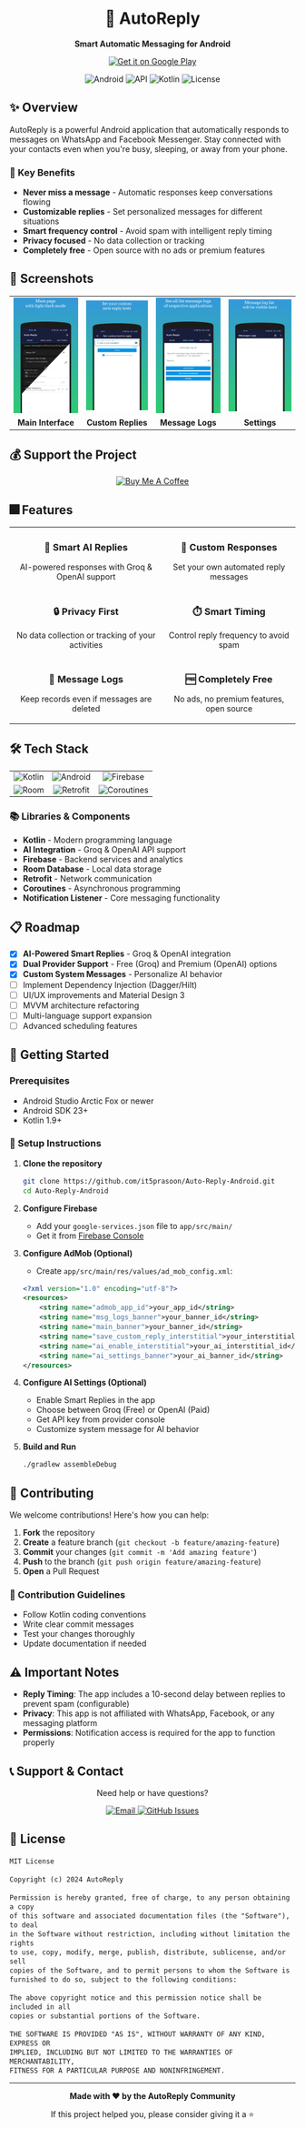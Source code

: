 <div align="center">
  <h1>🤖 AutoReply</h1>
  <p><strong>Smart Automatic Messaging for Android</strong></p>
  
  <p>
    <a href="https://play.google.com/store/apps/details?id=com.matrix.autoreply">
      <img alt="Get it on Google Play" src="https://play.google.com/intl/en_us/badges/static/images/badges/en_badge_web_generic.png" height="80">
    </a>
  </p>
  
  <p>
    <img alt="Android" src="https://img.shields.io/badge/Platform-Android-green.svg">
    <img alt="API" src="https://img.shields.io/badge/API-23%2B-brightgreen.svg">
    <img alt="Kotlin" src="https://img.shields.io/badge/Language-Kotlin-blue.svg">
    <img alt="License" src="https://img.shields.io/badge/License-MIT-yellow.svg">
  </p>
</div>

## ✨ Overview

AutoReply is a powerful Android application that automatically responds to messages on WhatsApp and Facebook Messenger. Stay connected with your contacts even when you're busy, sleeping, or away from your phone.

### 🎯 Key Benefits
- **Never miss a message** - Automatic responses keep conversations flowing
- **Customizable replies** - Set personalized messages for different situations  
- **Smart frequency control** - Avoid spam with intelligent reply timing
- **Privacy focused** - No data collection or tracking
- **Completely free** - Open source with no ads or premium features

## 📱 Screenshots

<div align="center">
  <table>
    <tr>
      <td><img src="screenshots/screenshots/screenshot_1.png" width="200"/></td>
      <td><img src="screenshots/screenshots/screenshot_2.png" width="200"/></td>
      <td><img src="screenshots/screenshots/screenshot_3.png" width="200"/></td>
      <td><img src="screenshots/screenshots/screenshot_4.png" width="200"/></td>
    </tr>
    <tr>
      <td align="center"><strong>Main Interface</strong></td>
      <td align="center"><strong>Custom Replies</strong></td>
      <td align="center"><strong>Message Logs</strong></td>
      <td align="center"><strong>Settings</strong></td>
    </tr>
  </table>
</div>

## 💰 Support the Project

<div align="center">
  <a href="https://buymeacoffee.com/prasoonk187">
    <img src="https://img.shields.io/badge/Buy%20Me%20a%20Coffee-ffdd00?style=for-the-badge&logo=buy-me-a-coffee&logoColor=black" alt="Buy Me A Coffee">
  </a>
</div>



## 🎆 Features

<div align="center">
  <table>
    <tr>
      <td align="center">
        <h3>🤖 Smart AI Replies</h3>
        <p>AI-powered responses with Groq & OpenAI support</p>
      </td>
      <td align="center">
        <h3>💬 Custom Responses</h3>
        <p>Set your own automated reply messages</p>
      </td>
    </tr>
    <tr>
      <td align="center">
        <h3>🔒 Privacy First</h3>
        <p>No data collection or tracking of your activities</p>
      </td>
      <td align="center">
        <h3>⏱️ Smart Timing</h3>
        <p>Control reply frequency to avoid spam</p>
      </td>
    </tr>
    <tr>
      <td align="center">
        <h3>📁 Message Logs</h3>
        <p>Keep records even if messages are deleted</p>
      </td>
      <td align="center">
        <h3>🆓 Completely Free</h3>
        <p>No ads, no premium features, open source</p>
      </td>
    </tr>
  </table>
</div>

## 🛠️ Tech Stack

<div align="center">
  <table>
    <tr>
      <td align="center">
        <img src="https://img.shields.io/badge/Kotlin-0095D5?style=for-the-badge&logo=kotlin&logoColor=white" alt="Kotlin">
      </td>
      <td align="center">
        <img src="https://img.shields.io/badge/Android-3DDC84?style=for-the-badge&logo=android&logoColor=white" alt="Android">
      </td>
      <td align="center">
        <img src="https://img.shields.io/badge/Firebase-FFCA28?style=for-the-badge&logo=firebase&logoColor=black" alt="Firebase">
      </td>
    </tr>
    <tr>
      <td align="center">
        <img src="https://img.shields.io/badge/Room-4285F4?style=for-the-badge&logo=android&logoColor=white" alt="Room">
      </td>
      <td align="center">
        <img src="https://img.shields.io/badge/Retrofit-48B983?style=for-the-badge&logo=square&logoColor=white" alt="Retrofit">
      </td>
      <td align="center">
        <img src="https://img.shields.io/badge/Coroutines-7F52FF?style=for-the-badge&logo=kotlin&logoColor=white" alt="Coroutines">
      </td>
    </tr>
  </table>
</div>

### 📚 Libraries & Components
- **Kotlin** - Modern programming language
- **AI Integration** - Groq & OpenAI API support
- **Firebase** - Backend services and analytics
- **Room Database** - Local data storage
- **Retrofit** - Network communication
- **Coroutines** - Asynchronous programming
- **Notification Listener** - Core messaging functionality

## 📋 Roadmap

- [x] **AI-Powered Smart Replies** - Groq & OpenAI integration
- [x] **Dual Provider Support** - Free (Groq) and Premium (OpenAI) options
- [x] **Custom System Messages** - Personalize AI behavior
- [ ] Implement Dependency Injection (Dagger/Hilt)
- [ ] UI/UX improvements and Material Design 3
- [ ] MVVM architecture refactoring
- [ ] Multi-language support expansion
- [ ] Advanced scheduling features

## 🚀 Getting Started

### Prerequisites
- Android Studio Arctic Fox or newer
- Android SDK 23+
- Kotlin 1.9+

### 🔧 Setup Instructions

1. **Clone the repository**
   ```bash
   git clone https://github.com/it5prasoon/Auto-Reply-Android.git
   cd Auto-Reply-Android
   ```

2. **Configure Firebase**
   - Add your `google-services.json` file to `app/src/main/`
   - Get it from [Firebase Console](https://console.firebase.google.com/)

3. **Configure AdMob (Optional)**
   - Create `app/src/main/res/values/ad_mob_config.xml`:
   ```xml
   <?xml version="1.0" encoding="utf-8"?>
   <resources>
       <string name="admob_app_id">your_app_id</string>
       <string name="msg_logs_banner">your_banner_id</string>
       <string name="main_banner">your_banner_id</string>
       <string name="save_custom_reply_interstitial">your_interstitial_id</string>
       <string name="ai_enable_interstitial">your_ai_interstitial_id</string>
       <string name="ai_settings_banner">your_ai_banner_id</string>
   </resources>
   ```

4. **Configure AI Settings (Optional)**
   - Enable Smart Replies in the app
   - Choose between Groq (Free) or OpenAI (Paid)
   - Get API key from provider console
   - Customize system message for AI behavior

5. **Build and Run**
   ```bash
   ./gradlew assembleDebug
   ```

## 🤝 Contributing

We welcome contributions! Here's how you can help:

1. **Fork** the repository
2. **Create** a feature branch (`git checkout -b feature/amazing-feature`)
3. **Commit** your changes (`git commit -m 'Add amazing feature'`)
4. **Push** to the branch (`git push origin feature/amazing-feature`)
5. **Open** a Pull Request

### 📜 Contribution Guidelines
- Follow Kotlin coding conventions
- Write clear commit messages
- Test your changes thoroughly
- Update documentation if needed

## ⚠️ Important Notes

- **Reply Timing**: The app includes a 10-second delay between replies to prevent spam (configurable)
- **Privacy**: This app is not affiliated with WhatsApp, Facebook, or any messaging platform
- **Permissions**: Notification access is required for the app to function properly

## 📞 Support & Contact

<div align="center">
  <p>Need help or have questions?</p>
  
  <a href="mailto:prasoonk187@gmail.com">
    <img src="https://img.shields.io/badge/Email-D14836?style=for-the-badge&logo=gmail&logoColor=white" alt="Email">
  </a>
  <a href="https://github.com/it5prasoon/Auto-Reply-Android/issues">
    <img src="https://img.shields.io/badge/Issues-181717?style=for-the-badge&logo=github&logoColor=white" alt="GitHub Issues">
  </a>
</div>

## 📜 License

```
MIT License

Copyright (c) 2024 AutoReply

Permission is hereby granted, free of charge, to any person obtaining a copy
of this software and associated documentation files (the "Software"), to deal
in the Software without restriction, including without limitation the rights
to use, copy, modify, merge, publish, distribute, sublicense, and/or sell
copies of the Software, and to permit persons to whom the Software is
furnished to do so, subject to the following conditions:

The above copyright notice and this permission notice shall be included in all
copies or substantial portions of the Software.

THE SOFTWARE IS PROVIDED "AS IS", WITHOUT WARRANTY OF ANY KIND, EXPRESS OR
IMPLIED, INCLUDING BUT NOT LIMITED TO THE WARRANTIES OF MERCHANTABILITY,
FITNESS FOR A PARTICULAR PURPOSE AND NONINFRINGEMENT.
```

---

<div align="center">
  <p><strong>Made with ❤️ by the AutoReply Community</strong></p>
  <p>If this project helped you, please consider giving it a ⭐️</p>
</div>
